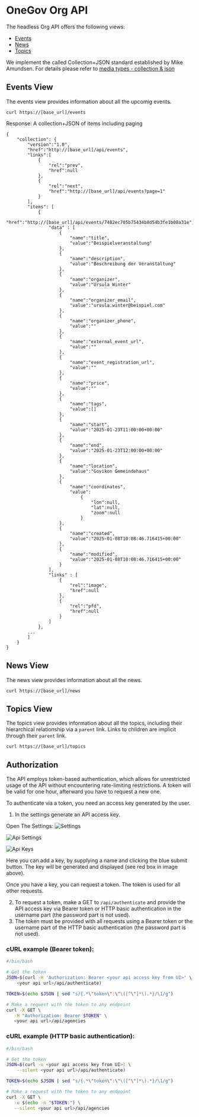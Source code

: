 # OneGov Org API

The headless Org API offers the following views:

- [Events](#events-view)
- [News](#news-view)
- [Topics](#topics-view)

We implement the called Collection+JSON standard established by Mike
Amundsen. For details please refer to [media types - collection & json](http://amundsen.com/media-types/collection/format/)

## Events View

The events view provides information about all the upcomig events.

`curl https://[base_url]/events`

Response:
A collection+JSON of items including paging

```
{
    "collection": {
        "version":"1.0",
        "href":"http://[base_url]/api/events",
        "links":[
            {
                "rel":"prev",
                "href":null
            },
            {
                "rel":"next",
                "href":"http://[base_url]/api/events?page=1"
            }
        ],
        "items": [
            {
                "href":"http://[base_url]/api/events/7482ec705b75434b8d54b3fe1b08a31e",
                "data" : [
                    {
                        "name":"title",
                        "value":"Beispielveranstaltung"
                    },
                    {
                        "name":"description",
                        "value":"Beschreibung der Veranstaltung"
                    },
                    {
                        "name":"organizer",
                        "value":"Ursula Winter"
                    },
                    {
                        "name":"organizer_email",
                        "value":"ursula.winter@beispiel.com"
                    },
                    {
                        "name":"organizer_phone",
                        "value":""
                    },
                    {
                        "name":"external_event_url",
                        "value":""
                    },
                    {
                        "name":"event_registration_url",
                        "value":""
                    },
                    {
                        "name":"price",
                        "value":""
                    },
                    {
                        "name":"tags",
                        "value":[]
                    },
                    {
                        "name":"start",
                        "value":"2025-01-23T11:00:00+00:00"
                    },
                    {
                        "name":"end",
                        "value":"2025-01-23T12:00:00+00:00"
                    },
                    {
                        "name":"location",
                        "value":"Govikon Gemeindehaus"
                    },
                    {
                        "name":"coordinates",
                        "value":
                            {
                                "lon":null,
                                "lat":null,
                                "zoom":null
                            }
                    },
                    {
                        "name":"created",
                        "value":"2025-01-08T10:08:46.716415+00:00"
                    },
                    {
                        "name":"modified",
                        "value":"2025-01-08T10:08:46.716415+00:00"
                    }
                ],
                "links" : [
                    {
                        "rel":"image",
                        "href":null
                    },
                    {
                        "rel":"pfd",
                        "href":null
                    }
                ]
            },
        ...
        ]
    }
}

```

## News View

The news view provides information about all the news.

`curl https://[base_url]/news`

## Topics View

The topics view provides information about all the topics, including
their hierarchical relationship via a `parent` link. Links to children
are implicit through their `parent` link.

`curl https://[base_url]/topics`


## Authorization

The API employs token-based authentication, which allows for unrestricted usage of the API without encountering rate-limiting restrictions.
A token will be valid for one hour, afterward you have to request a new one.

To authenticate via a token, you need an access key generated by the user.

1. In the settings generate an API access key.

Open The Settings:
![Settings](../_static/settings.png)

![Api Settings](../_static/settings_api.png)

![Api Keys](../_static/api_keys.png)

Here you can add a key, by supplying a name and clicking the blue submit button.
The key will be generated and displayed (see red box in image above).

Once you have a key, you can request a token. The token is used for all other requests.

2. To request a token, make a GET to `/api/authenticate` and provide the API access key via Bearer token or HTTP basic authentication in the username part (the password part is not used).
3. The token must be provided with all requests using a Bearer token or the username part of the HTTP basic authentication (the password part is not used).

### cURL example (Bearer token):

```bash
#/bin/bash

# Get the token
JSON=$(curl -H 'Authorization: Bearer <your api access key from UI>' \
    <your api url>/api/authenticate)

TOKEN=$(echo $JSON | sed "s/{.*\"token\":\"\([^\"]*\).*}/\1/g")

# Make a request with the token to any endpoint
curl -X GET \
   -H "Authorization: Bearer $TOKEN" \
   <your api url>/api/agencies
```

### cURL example (HTTP basic authentication):

```bash
#/bin/bash

# Get the token
JSON=$(curl -u <your api access key from UI>: \
    --silent <your api url>/api/authenticate)

TOKEN=$(echo $JSON | sed "s/{.*\"token\":\"\([^\"]*\).*}/\1/g")

# Make a request with the token to any endpoint
curl -X GET \
   -u $(echo -n "$TOKEN:") \
   --silent <your api url>/api/agencies
```
